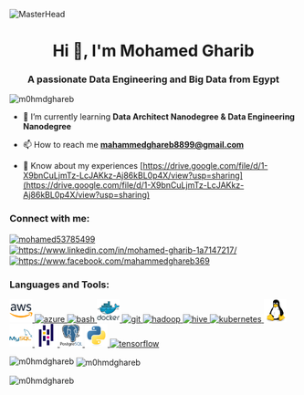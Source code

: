 ![MasterHead](https://static.vecteezy.com/system/resources/previews/002/280/197/non_2x/big-data-banner-vector.jpg)
<h1 align="center">Hi 👋, I'm Mohamed Gharib</h1>
<h3 align="center">A passionate Data Engineering and Big Data from Egypt</h3>

<p align="left"> <img src="https://komarev.com/ghpvc/?username=m0hmdghareb&label=Profile%20views&color=0e75b6&style=flat" alt="m0hmdghareb" /> </p>

- 🌱 I’m currently learning **Data Architect Nanodegree & Data Engineering Nanodegree**

- 📫 How to reach me **mahammedghareb8899@gmail.com**

- 📄 Know about my experiences [https://drive.google.com/file/d/1-X9bnCuLjmTz-LcJAKkz-Aj86kBL0p4X/view?usp=sharing](https://drive.google.com/file/d/1-X9bnCuLjmTz-LcJAKkz-Aj86kBL0p4X/view?usp=sharing)

<h3 align="left">Connect with me:</h3>
<p align="left">
<a href="https://twitter.com/mohamed53785499" target="blank"><img align="center" src="https://raw.githubusercontent.com/rahuldkjain/github-profile-readme-generator/master/src/images/icons/Social/twitter.svg" alt="mohamed53785499" height="30" width="40" /></a>
<a href="https://linkedin.com/in/https://www.linkedin.com/in/mohamed-gharib-1a7147217/" target="blank"><img align="center" src="https://raw.githubusercontent.com/rahuldkjain/github-profile-readme-generator/master/src/images/icons/Social/linked-in-alt.svg" alt="https://www.linkedin.com/in/mohamed-gharib-1a7147217/" height="30" width="40" /></a>
<a href="https://fb.com/https://www.facebook.com/mahammedghareb369" target="blank"><img align="center" src="https://raw.githubusercontent.com/rahuldkjain/github-profile-readme-generator/master/src/images/icons/Social/facebook.svg" alt="https://www.facebook.com/mahammedghareb369" height="30" width="40" /></a>
</p>

<h3 align="left">Languages and Tools:</h3>
<p align="left"> <a href="https://aws.amazon.com" target="_blank" rel="noreferrer"> <img src="https://raw.githubusercontent.com/devicons/devicon/master/icons/amazonwebservices/amazonwebservices-original-wordmark.svg" alt="aws" width="40" height="40"/> </a> <a href="https://azure.microsoft.com/en-in/" target="_blank" rel="noreferrer"> <img src="https://www.vectorlogo.zone/logos/microsoft_azure/microsoft_azure-icon.svg" alt="azure" width="40" height="40"/> </a> <a href="https://www.gnu.org/software/bash/" target="_blank" rel="noreferrer"> <img src="https://www.vectorlogo.zone/logos/gnu_bash/gnu_bash-icon.svg" alt="bash" width="40" height="40"/> </a> <a href="https://www.docker.com/" target="_blank" rel="noreferrer"> <img src="https://raw.githubusercontent.com/devicons/devicon/master/icons/docker/docker-original-wordmark.svg" alt="docker" width="40" height="40"/> </a> <a href="https://git-scm.com/" target="_blank" rel="noreferrer"> <img src="https://www.vectorlogo.zone/logos/git-scm/git-scm-icon.svg" alt="git" width="40" height="40"/> </a> <a href="https://hadoop.apache.org/" target="_blank" rel="noreferrer"> <img src="https://www.vectorlogo.zone/logos/apache_hadoop/apache_hadoop-icon.svg" alt="hadoop" width="40" height="40"/> </a> <a href="https://hive.apache.org/" target="_blank" rel="noreferrer"> <img src="https://www.vectorlogo.zone/logos/apache_hive/apache_hive-icon.svg" alt="hive" width="40" height="40"/> </a> <a href="https://kubernetes.io" target="_blank" rel="noreferrer"> <img src="https://www.vectorlogo.zone/logos/kubernetes/kubernetes-icon.svg" alt="kubernetes" width="40" height="40"/> </a> <a href="https://www.linux.org/" target="_blank" rel="noreferrer"> <img src="https://raw.githubusercontent.com/devicons/devicon/master/icons/linux/linux-original.svg" alt="linux" width="40" height="40"/> </a> <a href="https://www.mysql.com/" target="_blank" rel="noreferrer"> <img src="https://raw.githubusercontent.com/devicons/devicon/master/icons/mysql/mysql-original-wordmark.svg" alt="mysql" width="40" height="40"/> </a> <a href="https://pandas.pydata.org/" target="_blank" rel="noreferrer"> <img src="https://raw.githubusercontent.com/devicons/devicon/2ae2a900d2f041da66e950e4d48052658d850630/icons/pandas/pandas-original.svg" alt="pandas" width="40" height="40"/> </a> <a href="https://www.postgresql.org" target="_blank" rel="noreferrer"> <img src="https://raw.githubusercontent.com/devicons/devicon/master/icons/postgresql/postgresql-original-wordmark.svg" alt="postgresql" width="40" height="40"/> </a> <a href="https://www.python.org" target="_blank" rel="noreferrer"> <img src="https://raw.githubusercontent.com/devicons/devicon/master/icons/python/python-original.svg" alt="python" width="40" height="40"/> </a> <a href="https://www.tensorflow.org" target="_blank" rel="noreferrer"> <img src="https://www.vectorlogo.zone/logos/tensorflow/tensorflow-icon.svg" alt="tensorflow" width="40" height="40"/> </a> </p>

<p><img align="left" src="https://github-readme-stats.vercel.app/api/top-langs?username=m0hmdghareb&show_icons=true&locale=en&layout=compact" alt="m0hmdghareb" /></p>

<p>&nbsp;<img align="center" src="https://github-readme-stats.vercel.app/api?username=m0hmdghareb&show_icons=true&locale=en" alt="m0hmdghareb" /></p>

<p><img align="center" src="https://github-readme-streak-stats.herokuapp.com/?user=m0hmdghareb&" alt="m0hmdghareb" /></p>

